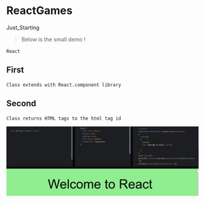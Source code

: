 # ReactGames
Just_Starting


> Below is the small demo !

    React

## First

    Class extends with React.component library
    
## Second

    Class returns HTML tags to the html tag id 
    

![image](React.JPG)
